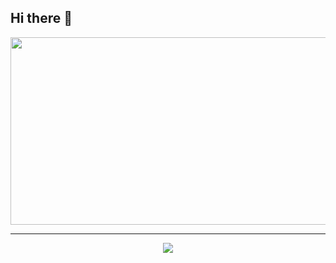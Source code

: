 ## Hi there 👋

<!--
**changjinhan/changjinhan** is a ✨ _special_ ✨ repository because its `README.md` (this file) appears on your GitHub profile.

Here are some ideas to get you started:

- 🔭 I’m currently working on ...
- 🌱 I’m currently learning ...
- 👯 I’m looking to collaborate on ...
- 🤔 I’m looking for help with ...
- 💬 Ask me about ...
- 📫 How to reach me: ...
- 😄 Pronouns: ...
- ⚡ Fun fact: ...
-->

<div align="center">
  <a href="https://github.com/devxb/gitanimals">
    <img
      src="https://render.gitanimals.org/farms/changjinhan"
      width="600"
      height="300"
    />
  </a>
  
  ---

  <picture>
    <source
      srcset="https://github-readme-stats.vercel.app/api?username=changjinhan&show_icons=true&theme=dark&rank_icon=github"
      media="(prefers-color-scheme: dark)"
    />
    <source
      srcset="https://github-readme-stats.vercel.app/api?username=changjinhan&show_icons=true&rank_icon=github"
      media="(prefers-color-scheme: light), (prefers-color-scheme: no-preference)"
    />
    <img src="https://github-readme-stats.vercel.app/api?username=changjinhan&show_icons=true&rank_icon=github" />
  </picture>
</div


